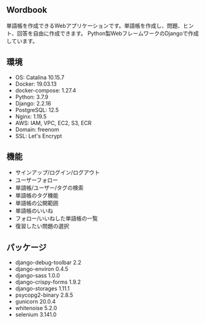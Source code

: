 ## Wordbook
単語帳を作成できるWebアプリケーションです。単語帳を作成し、問題、ヒント、回答を自由に作成できます。
Python製WebフレームワークのDjangoで作成しています。

## 環境
- OS: Catalina 10.15.7
- Docker: 19.03.13
- docker-compose: 1.27.4
- Python: 3.7.9
- Django: 2.2.16
- PostgreSQL: 12.5
- Nginx: 1.19.5
- AWS: IAM, VPC, EC2, S3, ECR
- Domain: freenom
- SSL: Let's Encrypt

## 機能
- サインアップ/ログイン/ログアウト
- ユーザーフォロー
- 単語帳/ユーザー/タグの検索
- 単語帳のタグ機能
- 単語帳の公開範囲
- 単語帳のいいね
- フォロー/いいねした単語帳の一覧
- 復習したい問題の選択

## パッケージ
- django-debug-toolbar 2.2
- django-environ       0.4.5
- django-sass          1.0.0
- django-crispy-forms  1.9.2
- django-storages      1.11.1
- psycopg2-binary      2.8.5
- gunicorn             20.0.4
- whitenoise           5.2.0
- selenium             3.141.0
